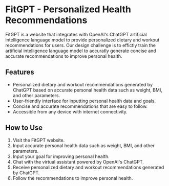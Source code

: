 # FitGPT - Personalized Health Recommendations

FitGPT is a website that integrates with OpenAI's ChatGPT artificial intelligence language model to provide personalized dietary and workout recommendations for users. Our design challenge is to effictly train the artificial intelligence language model to accuratly generate concise and accurate recommendations to improve personal health.

## Features

- Personalized dietary and workout recommendations generated by ChatGPT based on accurate personal health data such as weight, BMI, and other parameters.
- User-friendly interface for inputting personal health data and goals.
- Concise and accurate recommendations that are easy to follow.
- Accessible from any device with internet connectivity.

## How to Use

1. Visit the FitGPT website.
2. Input accurate personal health data such as weight, BMI, and other parameters.
3. Input your goal for improving personal health.
4. Chat with the virtual assistant powered by OpenAI's ChatGPT.
5. Receive personalized dietary and workout recommendations generated by ChatGPT.
6. Follow the recommendations to improve personal health.
